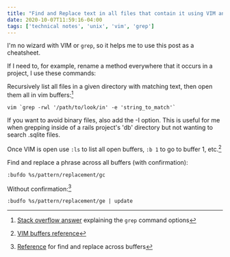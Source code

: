 ```yaml
---
title: "Find and Replace text in all files that contain it using VIM and grep"
date: 2020-10-07T11:59:16-04:00
tags: ['technical notes', 'unix', 'vim', 'grep']
---
```


I'm no wizard with VIM or `grep`, so it helps me to use this post as a cheatsheet.

If I need to, for example, rename a method everywhere that it occurs in a project, I use these commands:

Recursively list all files in a given directory with matching text, then open them all in vim buffers:[^1]

```
vim `grep -rwl '/path/to/look/in' -e 'string_to_match'`
```

If you want to avoid binary files, also add the -I option. This is useful for me when grepping inside of a rails project's 'db' directory but not wanting to search .sqlite files.

Once VIM is open use `:ls` to list all open buffers, `:b 1` to go to buffer 1, etc.[^2]

Find and replace a phrase across all buffers (with confirmation):

```
:bufdo %s/pattern/replacement/gc
```

Without confirmation:[^3]

```
:budfo %s/pattern/replacement/ge | update
```

[^1]: [Stack overflow answer](https://stackoverflow.com/a/16957078) explaining the `grep` command options
[^2]: [VIM buffers reference](https://vim.fandom.com/wiki/Vim_buffer_FAQ)
[^3]: [Reference](https://vim.fandom.com/wiki/Search_and_replace_in_multiple_buffers) for find and replace across buffers 
